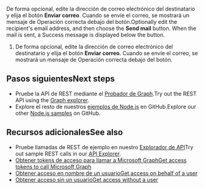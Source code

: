 <span data-ttu-id="94e0e-p119">De forma opcional, edite la dirección de correo electrónico del destinatario y elija el botón **Enviar correo**. Cuando se envíe el correo, se mostrará un mensaje de Operación correcta debajo del botón.</span><span class="sxs-lookup"><span data-stu-id="94e0e-p119">Optionally edit the recipient's email address, and then choose the **Send mail** button. When the mail is sent, a Success message is displayed below the button.</span></span> 

1. De forma opcional, edite la dirección de correo electrónico del destinatario y elija el botón **Enviar correo**. Cuando se envíe el correo, se mostrará un mensaje de Operación correcta debajo del botón. 

## <a name="next-steps"></a><span data-ttu-id="94e0e-180">Pasos siguientes</span><span class="sxs-lookup"><span data-stu-id="94e0e-180">Next steps</span></span>
- <span data-ttu-id="94e0e-181">Pruebe la API de REST mediante el [Probador de Graph](https://graph.microsoft.io/graph-explorer).</span><span class="sxs-lookup"><span data-stu-id="94e0e-181">Try out the REST API using the [Graph explorer](https://graph.microsoft.io/graph-explorer).</span></span>
- <span data-ttu-id="94e0e-182">Explore el resto de nuestros [ejemplos de Node.js](https://github.com/search?utf8=%E2%9C%93&q=node+sample+user%3Amicrosoftgraph&type=Repositories&ref=searchresults) en GitHub.</span><span class="sxs-lookup"><span data-stu-id="94e0e-182">Explore our other [Node.js samples](https://github.com/search?utf8=%E2%9C%93&q=node+sample+user%3Amicrosoftgraph&type=Repositories&ref=searchresults) on GitHub.</span></span>


## <a name="see-also"></a><span data-ttu-id="94e0e-183">Recursos adicionales</span><span class="sxs-lookup"><span data-stu-id="94e0e-183">See also</span></span>
- <span data-ttu-id="94e0e-184">Pruebe llamadas de REST de ejemplo en nuestro [Explorador de API](https://graph.microsoft.io/graph-explorer)</span><span class="sxs-lookup"><span data-stu-id="94e0e-184">Try out sample REST calls in our [API Explorer](https://graph.microsoft.io/graph-explorer).</span></span>
- [<span data-ttu-id="94e0e-185">Obtener tokens de acceso para llamar a Microsoft Graph</span><span class="sxs-lookup"><span data-stu-id="94e0e-185">Get access tokens to call Microsoft Graph</span></span>](https://developer.microsoft.com/en-us/graph/docs/concepts/auth_overview)
- [<span data-ttu-id="94e0e-186">Obtener acceso en nombre de un usuario</span><span class="sxs-lookup"><span data-stu-id="94e0e-186">Get access on behalf of a user</span></span>](https://developer.microsoft.com/en-us/graph/docs/concepts/auth_v2_user)
- [<span data-ttu-id="94e0e-187">Obtener acceso sin un usuario</span><span class="sxs-lookup"><span data-stu-id="94e0e-187">Get access without a user</span></span>](https://developer.microsoft.com/en-us/graph/docs/concepts/auth_v2_service)
